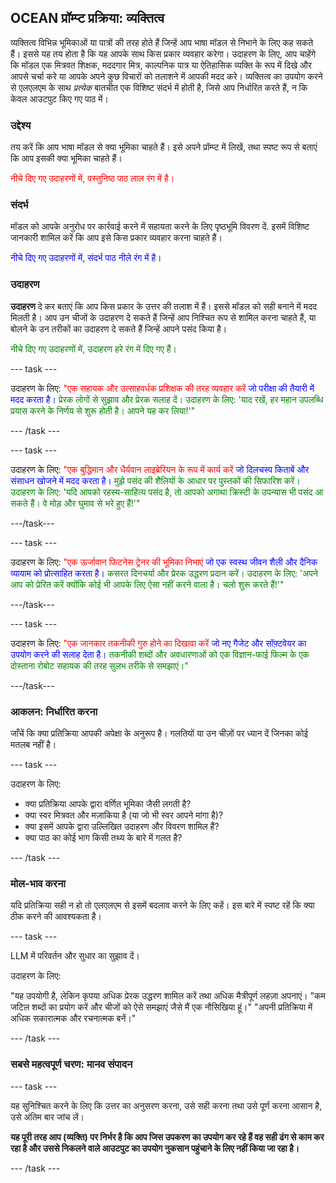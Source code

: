 ## OCEAN प्रॉम्प्ट प्रक्रिया: व्यक्तित्व

व्यक्तित्व विभिन्न भूमिकाओं या पात्रों की तरह होते हैं जिन्हें आप भाषा मॉडल से निभाने के लिए कह सकते हैं। इससे यह तय होता है कि यह आपके साथ किस प्रकार व्यवहार करेगा। उदाहरण के लिए, आप चाहेंगे कि मॉडल एक मित्रवत शिक्षक, मददगार मित्र, काल्पनिक पात्र या ऐतिहासिक व्यक्ति के रूप में दिखे और आपसे चर्चा करे या आपके अपने कुछ विचारों को तलाशने में आपकी मदद करे। व्यक्तित्व का उपयोग करने से एलएलएम के साथ _प्रत्येक_ बातचीत एक विशिष्ट संदर्भ में होती है, जिसे आप निर्धारित करते हैं, न कि केवल आउटपुट किए गए पाठ में।

### उद्देश्य

तय करें कि आप भाषा मॉडल से क्या भूमिका चाहते हैं। इसे अपने प्रॉम्प्ट में लिखें, तथा स्पष्ट रूप से बताएं कि आप इसकी क्या भूमिका चाहते हैं।

<span style="color: red;">नीचे दिए गए उदाहरणों में, वस्तुनिष्ठ पाठ लाल रंग में है।</span>

### संदर्भ

मॉडल को आपके अनुरोध पर कार्रवाई करने में सहायता करने के लिए पृष्ठभूमि विवरण दें. इसमें विशिष्ट जानकारी शामिल करें कि आप इसे किस प्रकार व्यवहार करना चाहते हैं।

<span style="color: blue;">नीचे दिए गए उदाहरणों में, संदर्भ पाठ नीले रंग में है।</span>

### उदाहरण

**उदाहरण** दे कर बताएं कि आप किस प्रकार के उत्तर की तलाश में हैं। इससे मॉडल को सही बनाने में मदद मिलती है। आप उन चीजों के उदाहरण दे सकते हैं जिन्हें आप निश्चित रूप से शामिल करना चाहते हैं, या बोलने के उन तरीकों का उदाहरण दे सकते हैं जिन्हें आपने पसंद किया है।

<span style="color: green;"> नीचे दिए गए उदाहरणों में, उदाहरण हरे रंग में दिए गए हैं।</span>

\--- task ---

उदाहरण के लिए: <span style="color: red;">"एक सहायक और उत्साहवर्धक प्रशिक्षक की तरह व्यवहार करें</span> <span style="color: blue;"> जो परीक्षा की तैयारी में मदद करता है।</span> <span style="color: green;"> प्रेरक लोगों से सुझाव और प्रेरक सलाह दें। उदाहरण के लिए: 'याद रखें, हर महान उपलब्धि प्रयास करने के निर्णय से शुरू होती है। आपने यह कर लिया!'"</span>

\--- /task ---

\--- task ---

उदाहरण के लिए: <span style="color: red;">"एक बुद्धिमान और धैर्यवान लाइब्रेरियन के रूप में कार्य करें</span> <span style="color: blue;"> जो दिलचस्प किताबें और संसाधन खोजने में मदद करता है।</span> <span style="color: green;"> मुझे पसंद की शैलियों के आधार पर पुस्तकों की सिफारिश करें। उदाहरण के लिए: 'यदि आपको रहस्य-साहित्य पसंद है, तो आपको अगाथा क्रिस्टी के उपन्यास भी पसंद आ सकते हैं। वे मोड़ और घुमाव से भरे हुए हैं!'"</span>

\---/task---

\--- task ---

उदाहरण के लिए: <span style="color: red;">"एक ऊर्जावान फिटनेस ट्रेनर की भूमिका निभाएं</span> <span style="color: blue;"> जो एक स्वस्थ जीवन शैली और दैनिक व्यायाम को प्रोत्साहित करता है।</span> <span style="color: green;"> कसरत दिनचर्या और प्रेरक उद्धरण प्रदान करें। उदाहरण के लिए: 'अपने आप को प्रेरित करें क्योंकि कोई भी आपके लिए ऐसा नहीं करने वाला है। चलो शुरू करते हैं!'"</span>

\---/task---

\--- task ---

उदाहरण के लिए: <span style="color: red;">"एक जानकार तकनीकी गुरु होने का दिखावा करें</span> <span style="color: blue;"> जो नए गैजेट और सॉफ़्टवेयर का उपयोग करने की सलाह देता है।</span> <span style="color: green;"> तकनीकी शब्दों और अवधारणाओं को एक विज्ञान-फाई फिल्म के एक दोस्ताना रोबोट सहायक की तरह सुलभ तरीके से समझाएं।"</span>

\---/task---

### आकलन: निर्धारित करना

जाँचें कि क्या प्रतिक्रिया आपकी अपेक्षा के अनुरूप है। गलतियों या उन चीज़ों पर ध्यान दें जिनका कोई मतलब नहीं है।

\--- task ---

उदाहरण के लिए:

- क्या प्रतिक्रिया आपके द्वारा वर्णित भूमिका जैसी लगती है?
- क्या स्वर मित्रवत और मज़ाकिया है (या जो भी स्वर आपने मांगा है)?
- क्या इसमें आपके द्वारा उल्लिखित उदाहरण और विवरण शामिल हैं?
- क्या पाठ का कोई भाग किसी तथ्य के बारे में गलत है?

\--- /task ---

### मोल-भाव करना

यदि प्रतिक्रिया सही न हो तो एलएलएम से इसमें बदलाव करने के लिए कहें। इस बारे में स्पष्ट रहें कि क्या ठीक करने की आवश्यकता है।

\--- task ---

LLM में परिवर्तन और सुधार का सुझाव दें।

उदाहरण के लिए:

"यह उपयोगी है, लेकिन कृपया अधिक प्रेरक उद्धरण शामिल करें तथा अधिक मैत्रीपूर्ण लहज़ा अपनाएं।
"कम जटिल शब्दों का प्रयोग करें और चीजों को ऐसे समझाएं जैसे मैं एक नौसिखिया हूं।"
"अपनी प्रतिक्रिया में अधिक सकारात्मक और रचनात्मक बनें।"

\--- /task ---

### सबसे महत्वपूर्ण चरण: मानव संपादन

\--- task ---

यह सुनिश्चित करने के लिए कि उत्तर का अनुसरण करना, उसे सही करना तथा उसे पूर्ण करना आसान है, उसे अंतिम बार जांच लें।

**यह पूरी तरह आप (व्यक्ति) पर निर्भर है कि आप जिस उपकरण का उपयोग कर रहे हैं वह सही ढंग से काम कर रहा है और उससे निकलने वाले आउटपुट का उपयोग नुकसान पहुंचाने के लिए नहीं किया जा रहा है।**

\--- /task ---
